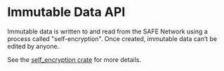 # Immutable Data API

Immutable data is written to and read from the SAFE Network using a process called "self-encryption". Once created, immutable data can’t be edited by anyone.

See the [self_encryption crate](https://github.com/maidsafe/self_encryption) for more details.
